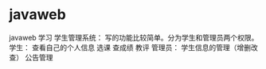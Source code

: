 # javaweb
javaweb 学习
学生管理系统：
	写的功能比较简单。分为学生和管理员两个权限。
	学生：
		查看自己的个人信息
		选课
		查成绩
		教评
	管理员：
		学生信息的管理（增删改查）
		公告管理